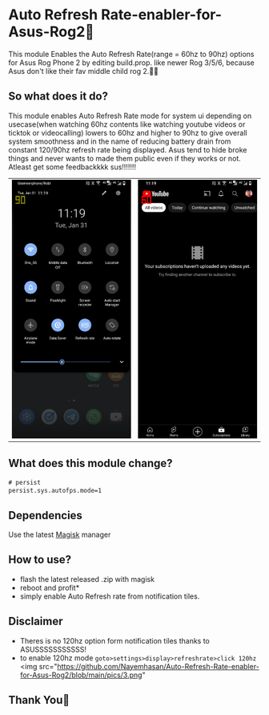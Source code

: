 # Auto Refresh Rate-enabler-for-Asus-Rog2🍉
This module Enables the Auto Refresh Rate(range = 60hz to 90hz) options for Asus Rog Phone 2 by editing build.prop. like newer Rog 3/5/6, because Asus don't like their fav middle child rog 2.🤦‍♂️

## So what does it do?
This module enables Auto Refresh Rate mode for system ui depending on usecase(when watching 60hz contents like watching youtube videos or ticktok or videocalling) lowers to 60hz and higher to 90hz to give overall system smoothness and in the name of reducing battery drain from constant 120/90hz refresh rate being displayed. Asus tend to hide broke things and never wants to made them public even if they works or not.
Atleast get some feedbackkkk sus!!!!!!!

 <table>
  <tr>
    <td><img src="https://github.com/Nayemhasan/Auto-Refresh-Rate-enabler-for-Asus-Rog2/blob/main/pics/1.png"</td>
    <td><img src="https://github.com/Nayemhasan/Auto-Refresh-Rate-enabler-for-Asus-Rog2/blob/main/pics/2.png"</td>
  </tr>
 </table>

## What does this module change?
    # persist
    persist.sys.autofps.mode=1
    
## Dependencies
Use the latest [Magisk](https://magiskmanager.com/) manager

## How to use?
 - flash the latest released .zip with magisk
 - reboot and profit*
 - simply enable Auto Refresh rate from notification tiles.

## Disclaimer
 - Theres is no 120hz option form notification tiles thanks to ASUSSSSSSSSSSS!
 - to enable 120hz mode `goto>settings>display>refreshrate>click 120hz` 
 <img src="https://github.com/Nayemhasan/Auto-Refresh-Rate-enabler-for-Asus-Rog2/blob/main/pics/3.png"

## Thank You🍉
